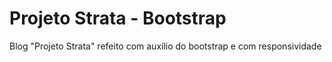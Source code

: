 # Projeto Strata - Bootstrap

Blog "Projeto Strata" refeito com auxílio do bootstrap e com responsividade
